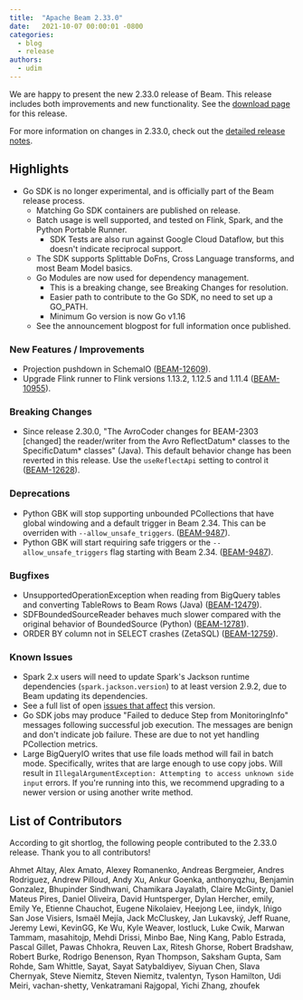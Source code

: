 ```yaml
---
title:  "Apache Beam 2.33.0"
date:   2021-10-07 00:00:01 -0800
categories:
  - blog
  - release
authors:
  - udim
---
```


<!--
Licensed under the Apache License, Version 2.0 (the "License");
you may not use this file except in compliance with the License.
You may obtain a copy of the License at
http://www.apache.org/licenses/LICENSE-2.0
Unless required by applicable law or agreed to in writing, software
distributed under the License is distributed on an "AS IS" BASIS,
WITHOUT WARRANTIES OR CONDITIONS OF ANY KIND, either express or implied.
See the License for the specific language governing permissions and
limitations under the License.
-->

We are happy to present the new 2.33.0 release of Beam.
This release includes both improvements and new functionality.
See the [download page](/get-started/downloads/#2330-2021-10-07) for this release.

<!--more-->

For more information on changes in 2.33.0, check out the [detailed release
notes](https://issues.apache.org/jira/secure/ReleaseNote.jspa?projectId=12319527&version=12350404).

## Highlights

* Go SDK is no longer experimental, and is officially part of the Beam release process.
  * Matching Go SDK containers are published on release.
  * Batch usage is well supported, and tested on Flink, Spark, and the Python Portable Runner.
    * SDK Tests are also run against Google Cloud Dataflow, but this doesn't indicate reciprocal support.
  * The SDK supports Splittable DoFns, Cross Language transforms, and most Beam Model basics.
  * Go Modules are now used for dependency management.
    * This is a breaking change, see Breaking Changes for resolution.
    * Easier path to contribute to the Go SDK, no need to set up a GO\_PATH.
    * Minimum Go version is now Go v1.16
  * See the announcement blogpost for full information once published.

<!--
{$TOPICS e.g.:}
### I/Os
* Support for X source added (Java) ([BEAM-X](https://issues.apache.org/jira/browse/BEAM-X)).
{$TOPICS}
-->

### New Features / Improvements

* Projection pushdown in SchemaIO ([BEAM-12609](https://issues.apache.org/jira/browse/BEAM-12609)).
* Upgrade Flink runner to Flink versions 1.13.2, 1.12.5 and 1.11.4 ([BEAM-10955](https://issues.apache.org/jira/browse/BEAM-10955)).

### Breaking Changes

* Since release 2.30.0, "The AvroCoder changes for BEAM-2303 \[changed\] the reader/writer from the Avro ReflectDatum* classes to the SpecificDatum* classes" (Java). This default behavior change has been reverted in this release. Use the `useReflectApi` setting to control it ([BEAM-12628](https://issues.apache.org/jira/browse/BEAM-12628)).

### Deprecations

* Python GBK will stop supporting unbounded PCollections that have global windowing and a default trigger in Beam 2.34. This can be overriden with `--allow_unsafe_triggers`. ([BEAM-9487](https://issues.apache.org/jira/browse/BEAM-9487)).
* Python GBK will start requiring safe triggers or the `--allow_unsafe_triggers` flag starting with Beam 2.34. ([BEAM-9487](https://issues.apache.org/jira/browse/BEAM-9487)).

### Bugfixes

* UnsupportedOperationException when reading from BigQuery tables and converting
  TableRows to Beam Rows (Java)
  ([BEAM-12479](https://issues.apache.org/jira/browse/BEAM-12479)).
* SDFBoundedSourceReader behaves much slower compared with the original behavior
  of BoundedSource (Python)
  ([BEAM-12781](https://issues.apache.org/jira/browse/BEAM-12781)).
* ORDER BY column not in SELECT crashes (ZetaSQL)
  ([BEAM-12759](https://issues.apache.org/jira/browse/BEAM-12759)).

### Known Issues

* Spark 2.x users will need to update Spark's Jackson runtime dependencies (`spark.jackson.version`) to at least version 2.9.2, due to Beam updating its dependencies.
* See a full list of open [issues that affect](https://issues.apache.org/jira/issues/?jql=project%20%3D%20BEAM%20AND%20affectedVersion%20%3D%202.33.0%20ORDER%20BY%20priority%20DESC%2C%20updated%20DESC) this version.
* Go SDK jobs may produce "Failed to deduce Step from MonitoringInfo" messages following successful job execution. The messages are benign and don't indicate job failure. These are due to not yet handling PCollection metrics.
* Large BigQueryIO writes that use file loads method will fail in batch mode. Specifically, writes that are large enough to use copy jobs.
  Will result in `IllegalArgumentException: Attempting to access unknown side input` errors. If you're running into this,
  we recommend upgrading to a newer version or using another write method.
## List of Contributors

According to git shortlog, the following people contributed to the 2.33.0 release. Thank you to all contributors!

Ahmet Altay,
Alex Amato,
Alexey Romanenko,
Andreas Bergmeier,
Andres Rodriguez,
Andrew Pilloud,
Andy Xu,
Ankur Goenka,
anthonyqzhu,
Benjamin Gonzalez,
Bhupinder Sindhwani,
Chamikara Jayalath,
Claire McGinty,
Daniel Mateus Pires,
Daniel Oliveira,
David Huntsperger,
Dylan Hercher,
emily,
Emily Ye,
Etienne Chauchot,
Eugene Nikolaiev,
Heejong Lee,
iindyk,
Iñigo San Jose Visiers,
Ismaël Mejía,
Jack McCluskey,
Jan Lukavský,
Jeff Ruane,
Jeremy Lewi,
KevinGG,
Ke Wu,
Kyle Weaver,
lostluck,
Luke Cwik,
Marwan Tammam,
masahitojp,
Mehdi Drissi,
Minbo Bae,
Ning Kang,
Pablo Estrada,
Pascal Gillet,
Pawas Chhokra,
Reuven Lax,
Ritesh Ghorse,
Robert Bradshaw,
Robert Burke,
Rodrigo Benenson,
Ryan Thompson,
Saksham Gupta,
Sam Rohde,
Sam Whittle,
Sayat,
Sayat Satybaldiyev,
Siyuan Chen,
Slava Chernyak,
Steve Niemitz,
Steven Niemitz,
tvalentyn,
Tyson Hamilton,
Udi Meiri,
vachan-shetty,
Venkatramani Rajgopal,
Yichi Zhang,
zhoufek

